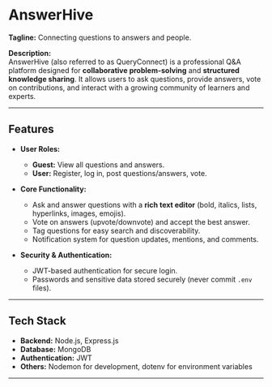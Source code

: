 # AnswerHive

**Tagline:** Connecting questions to answers and people.

**Description:**  
AnswerHive (also referred to as QueryConnect) is a professional Q&A platform designed for **collaborative problem-solving** and **structured knowledge sharing**. It allows users to ask questions, provide answers, vote on contributions, and interact with a growing community of learners and experts.

---

## Features

- **User Roles:**
  - **Guest:** View all questions and answers.
  - **User:** Register, log in, post questions/answers, vote.


- **Core Functionality:**
  - Ask and answer questions with a **rich text editor** (bold, italics, lists, hyperlinks, images, emojis).
  - Vote on answers (upvote/downvote) and accept the best answer.
  - Tag questions for easy search and discoverability.
  - Notification system for question updates, mentions, and comments.

- **Security & Authentication:**
  - JWT-based authentication for secure login.
  - Passwords and sensitive data stored securely (never commit `.env` files).

---

## Tech Stack

- **Backend:** Node.js, Express.js  
- **Database:** MongoDB  
- **Authentication:** JWT  
- **Others:** Nodemon for development, dotenv for environment variables  

---
